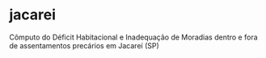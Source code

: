 # jacarei
Cômputo do Déficit Habitacional e Inadequação de Moradias dentro e fora de assentamentos precários em Jacareí (SP)

